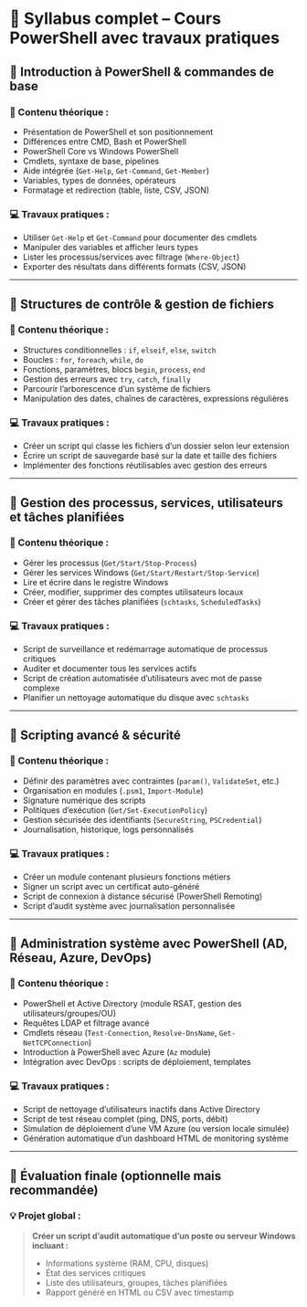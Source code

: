 # 📘 **Syllabus complet – Cours PowerShell avec travaux pratiques**

## 🔹 **Introduction à PowerShell & commandes de base**

### 🧠 Contenu théorique :
- Présentation de PowerShell et son positionnement
- Différences entre CMD, Bash et PowerShell
- PowerShell Core vs Windows PowerShell
- Cmdlets, syntaxe de base, pipelines
- Aide intégrée (`Get-Help`, `Get-Command`, `Get-Member`)
- Variables, types de données, opérateurs
- Formatage et redirection (table, liste, CSV, JSON)

### 💻 Travaux pratiques :
- Utiliser `Get-Help` et `Get-Command` pour documenter des cmdlets
- Manipuler des variables et afficher leurs types
- Lister les processus/services avec filtrage (`Where-Object`)
- Exporter des résultats dans différents formats (CSV, JSON)

---

## 🔹 **Structures de contrôle & gestion de fichiers**

### 🧠 Contenu théorique :
- Structures conditionnelles : `if`, `elseif`, `else`, `switch`
- Boucles : `for`, `foreach`, `while`, `do`
- Fonctions, paramètres, blocs `begin`, `process`, `end`
- Gestion des erreurs avec `try`, `catch`, `finally`
- Parcourir l’arborescence d’un système de fichiers
- Manipulation des dates, chaînes de caractères, expressions régulières

### 💻 Travaux pratiques :
- Créer un script qui classe les fichiers d’un dossier selon leur extension
- Écrire un script de sauvegarde basé sur la date et taille des fichiers
- Implémenter des fonctions réutilisables avec gestion des erreurs

---

## 🔹 **Gestion des processus, services, utilisateurs et tâches planifiées**

### 🧠 Contenu théorique :
- Gérer les processus (`Get/Start/Stop-Process`)
- Gérer les services Windows (`Get/Start/Restart/Stop-Service`)
- Lire et écrire dans le registre Windows
- Créer, modifier, supprimer des comptes utilisateurs locaux
- Créer et gérer des tâches planifiées (`schtasks`, `ScheduledTasks`)

### 💻 Travaux pratiques :
- Script de surveillance et redémarrage automatique de processus critiques
- Auditer et documenter tous les services actifs
- Script de création automatisée d’utilisateurs avec mot de passe complexe
- Planifier un nettoyage automatique du disque avec `schtasks`

---

## 🔹 **Scripting avancé & sécurité**

### 🧠 Contenu théorique :
- Définir des paramètres avec contraintes (`param()`, `ValidateSet`, etc.)
- Organisation en modules (`.psm1`, `Import-Module`)
- Signature numérique des scripts
- Politiques d’exécution (`Get/Set-ExecutionPolicy`)
- Gestion sécurisée des identifiants (`SecureString`, `PSCredential`)
- Journalisation, historique, logs personnalisés

### 💻 Travaux pratiques :
- Créer un module contenant plusieurs fonctions métiers
- Signer un script avec un certificat auto-généré
- Script de connexion à distance sécurisé (PowerShell Remoting)
- Script d’audit système avec journalisation personnalisée

---

## 🔹 **Administration système avec PowerShell (AD, Réseau, Azure, DevOps)**

### 🧠 Contenu théorique :
- PowerShell et Active Directory (module RSAT, gestion des utilisateurs/groupes/OU)
- Requêtes LDAP et filtrage avancé
- Cmdlets réseau (`Test-Connection`, `Resolve-DnsName`, `Get-NetTCPConnection`)
- Introduction à PowerShell avec Azure (`Az` module)
- Intégration avec DevOps : scripts de déploiement, templates

### 💻 Travaux pratiques :
- Script de nettoyage d’utilisateurs inactifs dans Active Directory
- Script de test réseau complet (ping, DNS, ports, débit)
- Simulation de déploiement d’une VM Azure (ou version locale simulée)
- Génération automatique d’un dashboard HTML de monitoring système

---

## 🔹 **Évaluation finale (optionnelle mais recommandée)**

### 💡 Projet global :
> **Créer un script d’audit automatique d’un poste ou serveur Windows incluant :**
> - Informations système (RAM, CPU, disques)
> - État des services critiques
> - Liste des utilisateurs, groupes, tâches planifiées
> - Rapport généré en HTML ou CSV avec timestamp
